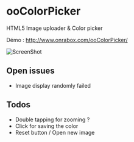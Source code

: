 ooColorPicker
=============

HTML5 Image uploader &amp; Color picker

Démo : http://www.onrabox.com/ooColorPicker/

![ScreenShot](http://www.onrabox.com/ooColorPicker/ooColorPickerScreenshot.png)

## Open issues
- Image display randomly failed 

## Todos
- Double tapping for zooming ?
- Click for saving the color
- Reset button / Open new image